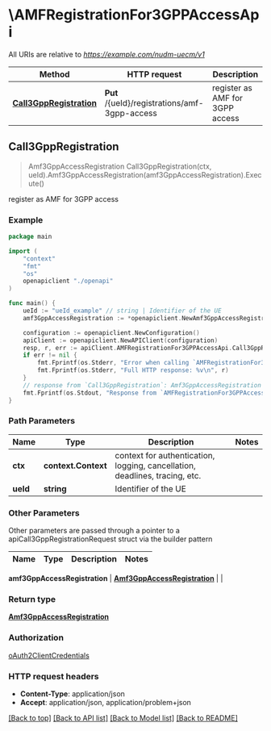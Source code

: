 # \AMFRegistrationFor3GPPAccessApi

All URIs are relative to *https://example.com/nudm-uecm/v1*

Method | HTTP request | Description
------------- | ------------- | -------------
[**Call3GppRegistration**](AMFRegistrationFor3GPPAccessApi.md#Call3GppRegistration) | **Put** /{ueId}/registrations/amf-3gpp-access | register as AMF for 3GPP access



## Call3GppRegistration

> Amf3GppAccessRegistration Call3GppRegistration(ctx, ueId).Amf3GppAccessRegistration(amf3GppAccessRegistration).Execute()

register as AMF for 3GPP access

### Example

```go
package main

import (
    "context"
    "fmt"
    "os"
    openapiclient "./openapi"
)

func main() {
    ueId := "ueId_example" // string | Identifier of the UE
    amf3GppAccessRegistration := *openapiclient.NewAmf3GppAccessRegistration("AmfInstanceId_example", "DeregCallbackUri_example", *openapiclient.NewGuami(*openapiclient.NewPlmnIdNid("Mcc_example", "Mnc_example"), "AmfId_example"), *openapiclient.NewRatType()) // Amf3GppAccessRegistration | 

    configuration := openapiclient.NewConfiguration()
    apiClient := openapiclient.NewAPIClient(configuration)
    resp, r, err := apiClient.AMFRegistrationFor3GPPAccessApi.Call3GppRegistration(context.Background(), ueId).Amf3GppAccessRegistration(amf3GppAccessRegistration).Execute()
    if err != nil {
        fmt.Fprintf(os.Stderr, "Error when calling `AMFRegistrationFor3GPPAccessApi.Call3GppRegistration``: %v\n", err)
        fmt.Fprintf(os.Stderr, "Full HTTP response: %v\n", r)
    }
    // response from `Call3GppRegistration`: Amf3GppAccessRegistration
    fmt.Fprintf(os.Stdout, "Response from `AMFRegistrationFor3GPPAccessApi.Call3GppRegistration`: %v\n", resp)
}
```

### Path Parameters


Name | Type | Description  | Notes
------------- | ------------- | ------------- | -------------
**ctx** | **context.Context** | context for authentication, logging, cancellation, deadlines, tracing, etc.
**ueId** | **string** | Identifier of the UE | 

### Other Parameters

Other parameters are passed through a pointer to a apiCall3GppRegistrationRequest struct via the builder pattern


Name | Type | Description  | Notes
------------- | ------------- | ------------- | -------------

 **amf3GppAccessRegistration** | [**Amf3GppAccessRegistration**](Amf3GppAccessRegistration.md) |  | 

### Return type

[**Amf3GppAccessRegistration**](Amf3GppAccessRegistration.md)

### Authorization

[oAuth2ClientCredentials](../README.md#oAuth2ClientCredentials)

### HTTP request headers

- **Content-Type**: application/json
- **Accept**: application/json, application/problem+json

[[Back to top]](#) [[Back to API list]](../README.md#documentation-for-api-endpoints)
[[Back to Model list]](../README.md#documentation-for-models)
[[Back to README]](../README.md)

